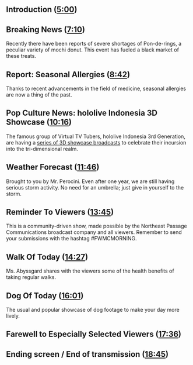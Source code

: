 ## Introduction ([5:00](https://youtu.be/QW_VwFyUBeU?t=5m00s))

## Breaking News ([7:10](https://youtu.be/QW_VwFyUBeU?t=7m10s))

Recently there have been reports of severe shortages of Pon-de-rings, a peculiar variety of mochi donut. This event has fueled a black market of these treats.

## Report: Seasonal Allergies ([8:42](https://youtu.be/QW_VwFyUBeU?t=8m42s))

Thanks to recent advancements in the field of medicine, seasonal allergies are now a thing of the past.

## Pop Culture News: hololive Indonesia 3D Showcase ([10:16](https://youtu.be/QW_VwFyUBeU?t=10m16s))

The famous group of Virtual TV Tubers, hololive Indonesia 3rd Generation, are having a [series of 3D showcase broadcasts](https://twitter.com/hololive_Id/status/1712090688505127387) to celebrate their incursion into the tri-dimensional realm.

## Weather Forecast ([11:46](https://youtu.be/QW_VwFyUBeU?t=11m46s))

Brought to you by Mr. Perocini. Even after one year, we are still having serious storm activity. No need for an umbrella; just give in yourself to the storm.

## Reminder To Viewers ([13:45](https://youtu.be/QW_VwFyUBeU?t=13m45s))

This is a community-driven show, made possible by the Northeast Passage Communications broadcast company and all viewers. Remember to send your submissions with the hashtag \#FWMCMORNING.

## Walk Of Today ([14:27](https://youtu.be/QW_VwFyUBeU?t=14m27s))

Ms. Abyssgard shares with the viewers some of the health benefits of taking regular walks.

## Dog Of Today ([16:01](https://youtu.be/QW_VwFyUBeU?t=16m01s))

The usual and popular showcase of dog footage to make your day more lively.

## Farewell to Especially Selected Viewers ([17:36](https://youtu.be/QW_VwFyUBeU?t=17m36s))

## Ending screen / End of transmission ([18:45](https://youtu.be/QW_VwFyUBeU?t=18m45s))
